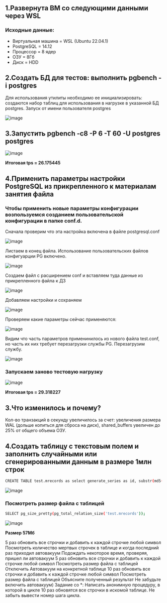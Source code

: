 ## 1.Развернута ВМ со следующими данными через WSL
### Исходные данные:
* Виртуальная машина =  WSL (Ubuntu 22.04.1)
* PostgreSQL =  14.12
* Процессор = 8 ядер
* ОЗУ = 8Гб
* Диск = HDD

## 2.Создать БД для тестов: выполнить pgbench -i postgres
Для использования утилиты необходимо ее инициализировать: создаются набор таблиц для использования в нагрузке в указанной БД postgres. Запуск от имени пользователя postgres

![image](https://github.com/user-attachments/assets/41ae36ab-c5b4-4f72-8efd-749c8e6c29b3)

## 3.Запустить pgbench -c8 -P 6 -T 60 -U postgres postgres
![image](https://github.com/user-attachments/assets/0acba6c2-2749-42a4-bd70-1a003ca5bc0b)

**Итоговая tps = 26.175445**

## 4.Применить параметры настройки PostgreSQL из прикрепленного к материалам занятия файла
### Чтобы применить новые параметры конфигурации возпользуемся созданием пользовательской конфигурации в папке conf.d.

Сначала проверим что эта настройка включена в файле postgresql.conf

![image](https://github.com/user-attachments/assets/fad60280-8adc-432c-9972-3568a7d343dc)

Листаем в конец файла. Использование пользовательских файлов конфигуарции PG включено.

![image](https://github.com/user-attachments/assets/7f641675-7491-4171-a46e-3654dd85da56)

Создаем файл с расширением conf и вставляем туда данные из прикрепленного файла к ДЗ

![image](https://github.com/user-attachments/assets/e1096c65-c327-403c-8604-4577895317fa)

Добавляем настройки и сохраняем

![image](https://github.com/user-attachments/assets/298beebb-5935-410d-a546-75e95acd4981)

Проверяем какие параметры сейчас применяются:

![image](https://github.com/user-attachments/assets/be31a18f-1fde-40a7-8e8c-6d3363bda5bb)

Видим что часть параметров применинилось из нового файла test.conf, но часть их них требует перезагрузки службы PG. Перезагрузим службу.

![image](https://github.com/user-attachments/assets/b9991e35-4a54-45b3-b020-948b0ac98e2c)

### Запускаем заново тестовую нагрузку 

![image](https://github.com/user-attachments/assets/ac4a09d2-fbcf-4060-aa45-94ebd4a236b5)

**Итоговая tps = 29.318227**

## 3.Что изменилось и почему?
Кол-во транзакций в секунду увеличилось за счет: увеличения размера WAL (дольше копиться для сброса на диск), shared_buffers увеличен до 25% от общего объема ОЗУ.

## 4.Создать таблицу с текстовым полем и заполнить случайными или сгенерированными данным в размере 1млн строк
```bash
CREATE TABLE test.mrecords as select generate_series as id, substr(md5(random()::text), 1, 25) as name from generate_series(1,power(10,6)::int,1);
```
![image](https://github.com/user-attachments/assets/557526ab-0f1b-4d06-8797-d09c2ca93d8f)

### Посмотреть размер файла с таблицей
```bash
SELECT pg_size_pretty(pg_total_relation_size('test.mrecords'));
```
![image](https://github.com/user-attachments/assets/90ff27b6-0a2a-49c3-909e-98df68a41499)

**Размер 57Мб**


5 раз обновить все строчки и добавить к каждой строчке любой символ
Посмотреть количество мертвых строчек в таблице и когда последний раз приходил автовакуум
Подождать некоторое время, проверяя, пришел ли автовакуум
5 раз обновить все строчки и добавить к каждой строчке любой символ
Посмотреть размер файла с таблицей
Отключить Автовакуум на конкретной таблице
10 раз обновить все строчки и добавить к каждой строчке любой символ
Посмотреть размер файла с таблицей
Объясните полученный результат
Не забудьте включить автовакуум)
Задание со *:
Написать анонимную процедуру, в которой в цикле 10 раз обновятся все строчки в искомой таблице.
Не забыть вывести номер шага цикла.
